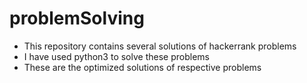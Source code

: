 # problemSolving
* This repository contains several solutions of hackerrank problems
* I have used python3 to solve these problems
* These are the optimized solutions of respective problems
